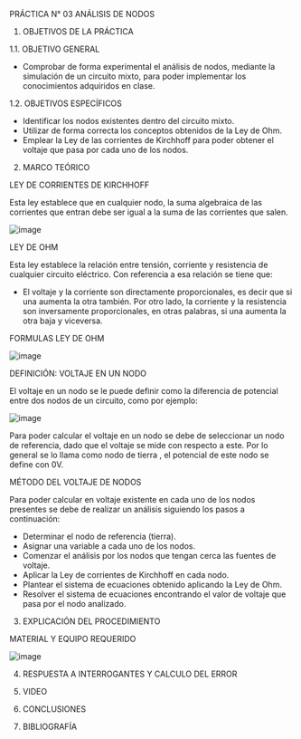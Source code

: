 PRÁCTICA N° 03 ANÁLISIS DE NODOS

1. OBJETIVOS DE LA PRÁCTICA 

1.1. OBJETIVO GENERAL

- Comprobar de forma experimental el análisis de nodos, mediante la simulación de un circuito mixto, para poder implementar los conocimientos adquiridos en clase.

1.2. OBJETIVOS ESPECÍFICOS

- Identificar los nodos existentes dentro del circuito mixto.
- Utilizar de forma correcta los conceptos obtenidos de la Ley de Ohm.
- Emplear la Ley de las corrientes de Kirchhoff para poder obtener el voltaje que pasa por cada uno de los nodos.

2. MARCO TEÓRICO

LEY DE CORRIENTES DE KIRCHHOFF

Esta ley establece que en cualquier nodo, la suma algebraica de las corrientes que entran debe ser igual a la suma de las corrientes que salen.

![image](https://user-images.githubusercontent.com/94008521/144301738-17fa208c-40f2-4f48-b12e-7c0d5e6c33b3.png)

LEY DE OHM

Esta ley establece la relación entre tensión, corriente y resistencia de cualquier circuito eléctrico. Con referencia a esa relación se tiene que:

- El voltaje y la corriente son directamente proporcionales, es decir que si una aumenta la otra también. Por otro lado, la corriente y la resistencia son inversamente proporcionales, en otras palabras, si una aumenta la otra baja y viceversa. 

FORMULAS LEY DE OHM

![image](https://user-images.githubusercontent.com/94008521/144302747-18c195e3-f57c-4741-aa1f-6ac7d360edba.png)

DEFINICIÓN: VOLTAJE EN UN NODO

El voltaje en un nodo se le puede definir como la diferencia de potencial entre dos nodos de un circuito, como por ejemplo:

![image](https://user-images.githubusercontent.com/94008521/144297026-33ae8f3b-30c6-47cc-8802-3672c9805dee.png)

Para poder calcular el voltaje en un nodo se debe de seleccionar un nodo de referencia, dado que el voltaje se mide con respecto a este. Por lo general se lo llama como nodo de tierra , el potencial de este nodo se define con 0V.

MÉTODO DEL VOLTAJE DE NODOS

Para poder calcular en voltaje existente en cada uno de los nodos presentes se debe de realizar un análisis siguiendo los pasos a continuación:

- Determinar el nodo de referencia (tierra).
- Asignar una variable a cada uno de los nodos.
- Comenzar el análisis por los nodos que tengan cerca las fuentes de voltaje.
- Aplicar la Ley de corrientes de Kirchhoff en cada nodo.
- Plantear el sistema de ecuaciones obtenido aplicando la Ley de Ohm.
- Resolver el sistema de ecuaciones encontrando el valor de voltaje que pasa por el nodo analizado.

3. EXPLICACIÓN DEL PROCEDIMIENTO

MATERIAL Y EQUIPO REQUERIDO 

![image](https://user-images.githubusercontent.com/94008521/144293527-77f86214-4126-401e-8ba3-1d8e009b8241.png)

4. RESPUESTA A INTERROGANTES Y CALCULO DEL ERROR

5. VIDEO

6. CONCLUSIONES

7. BIBLIOGRAFÍA
